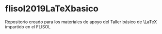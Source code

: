 # flisol2019LaTeXbasico
Repositorio creado para los materiales de apoyo del Taller básico de \LaTeX impartido en el FLISOL
